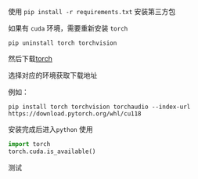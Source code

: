 使用 `pip install -r requirements.txt` 安装第三方包

如果有 `cuda` 环境，需要重新安装 `torch`

`pip uninstall torch torchvision`

然后下载[torch](https://pytorch.org/get-started/locally/)

选择对应的环境获取下载地址

例如：
```
pip install torch torchvision torchaudio --index-url https://download.pytorch.org/whl/cu118
```

安装完成后进入`python`
使用
```python
import torch
torch.cuda.is_available()
```
测试
